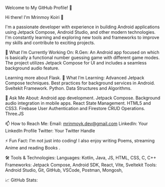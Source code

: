 Welcome to My GitHub Profile! 👋

Hi there! I'm Mrinmoy Koiri 🚀

I'm a passionate developer with experience in building Android applications using Jetpack Compose, Android Studio, and other modern technologies. I'm constantly learning and exploring new tools and frameworks to improve my skills and contribute to exciting projects.

🔭 What I’m Currently Working On:
R.Gen: An Android app focused on which is basically a functional number guessing game with different game modes. The project utilizes Jetpack Compose for UI and includes a seamless background audio feature.

Learning more about Flask.
🌱 What I’m Learning:
Advanced Jetpack Compose techniques.
Best practices for background services in Android.
Sveltekit Framework.
Python.
Data Structures and Algorithms.

💬 Ask Me About:
Android app development.
Jetpack Compose.
Background audio integration in mobile apps.
React State Management.
HTML5 and CSS3.
Firebase User Authentication and Firestore CRUD Operations.
Three.JS

📫 How to Reach Me:
Email: mrinmoyk.dev@gmail.com
LinkedIn: Your LinkedIn Profile
Twitter: Your Twitter Handle

⚡ Fun Fact:
I'm not just into coding! I also enjoy writing Poems, streaming Anime and reading Books .

🛠️ Tools & Technologies:
Languages: Kotlin, Java, JS, HTML, CSS, C, C++
Frameworks: Jetpack Compose, Android SDK, React, Vite, Sveltekit
Tools: Android Studio, Git, GitHub, VSCode, Postman, Mongosh,

📈 GitHub Stats: 
